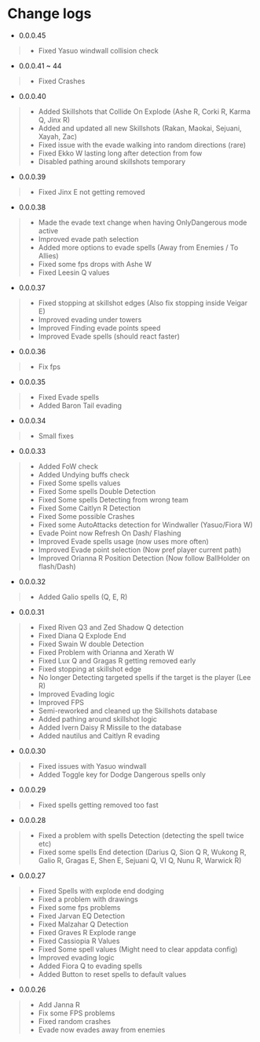 # Change logs

- 0.0.0.45
> - Fixed Yasuo windwall collision check

- 0.0.0.41 ~ 44
> - Fixed Crashes

- 0.0.0.40
> - Added Skillshots that Collide On Explode (Ashe R, Corki R, Karma Q, Jinx R)
> - Added and updated all new Skillshots (Rakan, Maokai, Sejuani, Xayah, Zac)
> - Fixed issue with the evade walking into random directions (rare)
> - Fixed Ekko W lasting long after detection from fow
> - Disabled pathing around skillshots temporary

- 0.0.0.39
> - Fixed Jinx E not getting removed

- 0.0.0.38
> - Made the evade text change when having OnlyDangerous mode active
> - Improved evade path selection
> - Added more options to evade spells (Away from Enemies / To Allies)
> - Fixed some fps drops with Ashe W
> - Fixed Leesin Q values

- 0.0.0.37
> - Fixed stopping at skillshot edges (Also fix stopping inside Veigar E)
> - Improved evading under towers
> - Improved Finding evade points speed
> - Improved Evade spells (should react faster)

- 0.0.0.36
> - Fix fps

- 0.0.0.35
> - Fixed Evade spells
> - Added Baron Tail evading

- 0.0.0.34
> - Small fixes

- 0.0.0.33
> - Added FoW check
> - Added Undying buffs check
> - Fixed Some spells values
> - Fixed Some spells Double Detection
> - Fixed Some spells Detecting from wrong team
> - Fixed Some Caitlyn R Detection
> - Fixed Some possible Crashes
> - Fixed some AutoAttacks detection for Windwaller (Yasuo/Fiora W)
> - Evade Point now Refresh On Dash/ Flashing
> - Improved Evade spells usage (now uses more often)
> - Improved Evade point selection (Now pref player current path)
> - Improved Orianna R Position Detection (Now follow BallHolder on flash/Dash)

- 0.0.0.32
> - Added Galio spells (Q, E, R)

- 0.0.0.31
> - Fixed Riven Q3 and Zed Shadow Q detection
> - Fixed Diana Q Explode End
> - Fixed Swain W double Detection
> - Fixed Problem with Orianna and Xerath W
> - Fixed Lux Q and Gragas R getting removed early
> - Fixed stopping at skillshot edge
> - No longer Detecting targeted spells if the target is the player (Lee R)
> - Improved Evading logic
> - Improved FPS
> - Semi-reworked and cleaned up the Skillshots database
> - Added pathing around skillshot logic
> - Added Ivern Daisy R Missile to the database
> - Added nautilus and Caitlyn R evading

- 0.0.0.30
> - Fixed issues with Yasuo windwall
> - Added Toggle key for Dodge Dangerous spells only

- 0.0.0.29
> - Fixed spells getting removed too fast

- 0.0.0.28
> - Fixed a problem with spells Detection (detecting the spell twice etc)
> - Fixed some spells End detection (Darius Q, Sion Q R, Wukong R, Galio R, Gragas E, Shen E, Sejuani Q, VI Q, Nunu R, Warwick R)

- 0.0.0.27
> - Fixed Spells with explode end dodging
> - Fixed a problem with drawings
> - Fixed some fps problems
> - Fixed Jarvan EQ Detection
> - Fixed Malzahar Q Detection
> - Fixed Graves R Explode range
> - Fixed Cassiopia R Values
> - Fixed Some spell values (Might need to clear appdata config)
> - Improved evading logic
> - Added Fiora Q to evading spells
> - Added Button to reset spells to default values

- 0.0.0.26
> - Add Janna R
> - Fix some FPS problems
> - Fixed random crashes
> - Evade now evades away from enemies